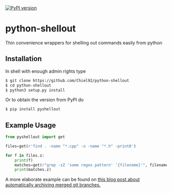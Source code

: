 [![PyPI version](https://badge.fury.io/py/pyshellout.svg)](https://badge.fury.io/py/pyshellout)

# python-shellout
Thin convenience wrappers for shelling out commands easily from python

## Installation

In shell with enough admin rights type

```bash
$ git clone https://github.com/Chiel92/python-shellout
$ cd python-shellout
$ python3 setup.py install
```

Or to obtain the version from PyPI do

```bash
$ pip install pyshellout
```

## Example Usage

```python
from pyshellout import get

files=get(r'find . -name "*.cpp" -o -name "*.h" -print0')

for f in files.z:
    print(f)
    matches=get(r"grep -zZ 'some regex pattern' '{filename}'", filename=f)
    print(matches.z)
```

A more elaborate example can be found on [this blog post about automatically archiving merged
git branches.][archive-git-branches]

[archive-git-branches]: http://ctenbrinke.net/2016/06/07/archiving-branches-with-git/
